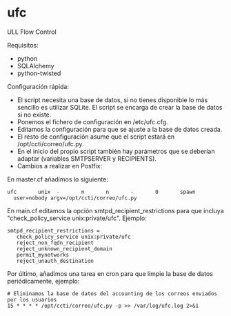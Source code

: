 ufc
===

ULL Flow Control

Requisitos:

  * python
  * SQLAlchemy
  * python-twisted

Configuración rápida:

  * El script necesita una base de datos, si no tienes disponible lo más sencillo es utilizar SQLite. El script se encarga de crear la base de datos si no existe.
  * Ponemos el fichero de configuración en /etc/ufc.cfg.
  * Editamos la configuración para que se ajuste a la base de datos creada.
  * El resto de configuración asume que el script estará en /opt/ccti/correo/ufc.py.
  * En el inicio del propio script también hay parámetros que se deberían adaptar (variables SMTPSERVER y RECIPIENTS).
  * Cambios a realizar en Postfix:

En master.cf añadimos lo siguiente:
```
ufc       unix  -       n       n       -       0       spawn
  user=nobody argv=/opt/ccti/correo/ufc.py
```

En main.cf editamos la opción smtpd_recipient_restrictions para que incluya "check_policy_service unix:private/ufc". Ejemplo:
```
smtpd_recipient_restrictions =
   check_policy_service unix:private/ufc
   reject_non_fqdn_recipient
   reject_unknown_recipient_domain
   permit_mynetworks
   reject_unauth_destination
```
Por último, añadimos una tarea en cron para que limpie la base de datos periódicamente, ejemplo:
```
# Eliminamos la base de datos del accounting de los correos enviados por los usuarios
15 * * * * /opt/ccti/correo/ufc.py -p >> /var/log/ufc.log 2>&1
```
